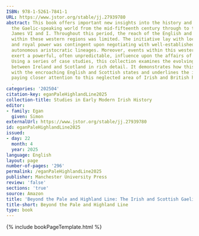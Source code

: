 ```yaml
---
ISBN: 978-1-5261-7841-1
URL: https://www.jstor.org/stable/jj.27939780
abstract: This book offers important new insights into the history and culture of
  the Gaelic-speaking world from the mid-fifteenth century through to the reign of
  James VI and I. Throughout this period, the reach of the English and Scottish crowns
  within these western regions was limited. The initiative lay with local communities
  and royal power was contingent upon negotiating with well-established and largely
  autonomous aristocratic lineages. Moreover, events within this western world could
  exert a powerful, often unpredictable, influence upon the affairs of the wider archipelago.
  Using a series of case studies, this collection examines the evolving relationship
  between Ireland and Scotland in rich detail. It demonstrates how this world interacted
  with the encroaching English and Scottish states and underlines the importance of
  paying closer attention to this neglected area of Irish and British history.  --
  .
categories: '202504'
citation-key: eganPaleHighlandLine2025
collection-title: Studies in Early Modern Irish History
editor:
- family: Egan
  given: Simon
externalUrl: https://www.jstor.org/stable/jj.27939780
id: eganPaleHighlandLine2025
issued:
- day: 22
  month: 4
  year: 2025
language: English
layout: page
number-of-pages: '296'
permalink: /eganPaleHighlandLine2025
publisher: Manchester University Press
review: 'false'
sections: 'true'
source: Amazon
title: 'Beyond the Pale and Highland Line: The Irish and Scottish Gaelic World'
title-short: Beyond the Pale and Highland Line
type: book
---
```

{% include bookPageTemplate.html %}